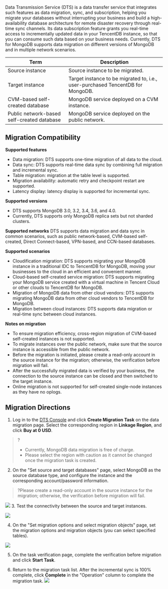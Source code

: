 Data Transmission Service (DTS) is a data transfer service that integrates such features as data migration, sync, and subscription, helping you migrate your databases without interrupting your business and build a high-availability database architecture for remote disaster recovery through real-time sync channels. Its data subscription feature grants you real-time access to incrementally updated data in your TencentDB instance, so that you can consume such data based on your business needs. Currently, DTS for MongoDB supports data migration on different versions of MongoDB and in multiple network scenarios.

| Term | Description |
| -------- | -------------------------------------------------- |
| Source instance | Source instance to be migrated. |
| Target instance | Target instance to be migrated to, i.e., user-purchased TencentDB for MongoDB. |
| CVM-based self-created database | MongoDB service deployed on a CVM instance. |
| Public network-based self-created database | MongoDB service deployed on the public network. |

## Migration Compatibility
**Supported features**
- Data migration: DTS supports one-time migration of all data to the cloud.
- Data sync: DTS supports real-time data sync by combining full migration and incremental sync.
- Table migration: migration at the table level is supported.
- Migration availability: automatic retry and checkpoint restart are supported.
- Latency display: latency display is supported for incremental sync.

**Supported versions**
- DTS supports MongoDB 3.0, 3.2, 3.4, 3.6, and 4.0.
- Currently, DTS supports only MongoDB replica sets but not sharded clusters.

**Supported networks**
DTS supports data migration and data sync in common scenarios, such as public network-based, CVM-based self-created, Direct Connect-based, VPN-based, and CCN-based databases.

**Supported scenarios**
- Cloudification migration: DTS supports migrating your MongoDB instance in a traditional IDC to TencentDB for MongoDB, moving your businesses to the cloud in an efficient and convenient manner.
- Cloud-based self-created service migration: DTS supports migrating your MongoDB service created with a virtual machine in Tencent Cloud or other clouds to TencentDB for MongoDB.
- Migration of MongoDB data from other cloud vendors: DTS supports migrating MongoDB data from other cloud vendors to TencentDB for MongoDB.
- Migration between cloud instances: DTS supports data migration or real-time sync between cloud instances.

**Notes on migration**
- To ensure migration efficiency, cross-region migration of CVM-based self-created instances is not supported.
- To migrate instances over the public network, make sure that the source instance is accessible from the public network.
- Before the migration is initiated, please create a read-only account in the source instance for the migration; otherwise, the verification before migration will fail.
- After the successfully migrated data is verified by your business, the connection to the source instance can be closed and then switched to the target instance.
- Online migration is not supported for self-created single-node instances as they have no oplogs.

## Migration Directions
1. Log in to the [DTS Console](https://console.cloud.tencent.com/dts) and click **Create Migration Task** on the data migration page. Select the corresponding region in **Linkage Region**, and click **Buy at 0 USD**.
>?
>- Currently, MongoDB data migration is free of charge.
>- Please select the region with caution as it cannot be changed once the migration task is created.
>
2. On the "Set source and target databases" page, select MongoDB as the source database type, and configure the instance and the corresponding account/password information.
>?Please create a read-only account in the source instance for the migration; otherwise, the verification before migration will fail.
>
![](https://main.qcloudimg.com/raw/5418854efa1cab777d217451f5fed550.png)
3. Test the connectivity between the source and target instances.

  ![](https://main.qcloudimg.com/raw/d789a0f2053b815f002a289bb3d845e3.png)

4. On the "Set migration options and select migration objects" page, set the migration options and migration objects (you can select specified tables).

  ![](https://main.qcloudimg.com/raw/a5dc2558be5db94f5121526e1690d72f.png)

5. On the task verification page, complete the verification before migration and click **Start Task**.
  

6. Return to the migration task list. After the incremental sync is 100% complete, click **Complete** in the "Operation" column to complete the migration task.
![](https://main.qcloudimg.com/raw/86e30f0eba3671e4272a27bc1ac9ca97.png)



